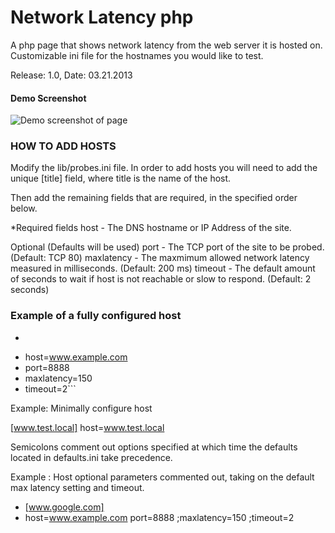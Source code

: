 # Network Latency php #

A php page that shows network latency from the web server it is hosted on. Customizable ini file for the hostnames you would like to test.

Release: 1.0, Date: 03.21.2013

#### Demo Screenshot ####
![Demo screenshot of page](http://alphamusk.com/img/demo_network_latency.jpg)

### HOW TO ADD HOSTS ###
Modify the lib/probes.ini file.
In order to add hosts you will need to add the unique [title] field, where title is the name of the host.

Then add the remaining fields that are required, in the specified order below.
 
*Required fields
	host - The DNS hostname or IP Address of the site.
 
Optional (Defaults will be used)
	port - The TCP port of the site to be probed. (Default: TCP 80)
	maxlatency - The maxmimum allowed network latency measured in milliseconds. (Default: 200 ms)
	timeout - The default amount of seconds to wait if host is not reachable or slow to respond. (Default: 2 seconds)
 

### Example of a fully configured host ###
- ```[www.example.com]
- host=www.example.com
- port=8888
- maxlatency=150
- timeout=2```


Example: Minimally configure host

[www.test.local]
host=www.test.local


Semicolons comment out options specified at which time the defaults located in defaults.ini take precedence.

Example : Host optional parameters commented out, taking on the default max latency setting and timeout.

- [www.google.com]
- host=www.example.com
port=8888
;maxlatency=150
;timeout=2
